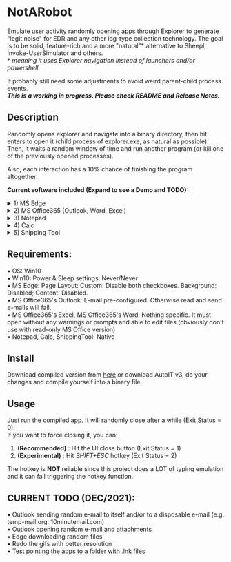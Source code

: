 # NotARobot
Emulate user activity randomly opening apps through Explorer to generate "legit noise" for EDR and any other log-type collection technology.
The goal is to be solid, feature-rich and a more "natural"* alternative to Sheepl, Invoke-UserSimulator and others.\
\* _meaning it uses Explorer navigation instead of launchers and/or powershell._

It probably still need some adjustments to avoid weird parent-child process events.\
_**This is a working in progress. Please check README and Release Notes.**_

## Description
Randomly opens explorer and navigate into a binary directory, then hit enters to open it (child process of explorer.exe, as natural as possible).
Then, it waits a random window of time and run another program (or kill one of the previously opened processes).

Also, each interaction has a 10% chance of finishing the program altogether.

**Current software included (Expand to see a Demo and TODO):**
<details>
  <summary>1) MS Edge</summary>

![Edge Demo](https://github.com/0xleone/NotARobot/blob/main/gifs/Edge.gif)
 
</details>
<details>
  <summary>2) MS Office365 (Outlook, Word, Excel)</summary>
  
![Edge Word](https://github.com/0xleone/NotARobot/blob/main/gifs/Word.gif)
 
</details>
<details>
  <summary>3) Notepad</summary>

![Notepad Demo](https://github.com/0xleone/NotARobot/blob/main/gifs/Notepad.gif)
 
</details>
<details>
  <summary>4) Calc</summary>

![Calc Demo](https://github.com/0xleone/NotARobot/blob/main/gifs/Calc.gif)

</details>
<details>
  <summary>5) Snipping Tool</summary>

TODO: DEMO GIF

</details>

## Requirements:
• OS: Win10\
• Win10: Power & Sleep settings: Never/Never\
• MS Edge: Page Layout: Custom: Disable both checkboxes. Background: Disabled; Content: Disabled.\
• MS Office365's Outlook: E-mail pre-configured. Otherwise read and send e-mails will fail.\
• MS Office365's Excel, MS Office365's Word: Nothing specific. It must open without any warnings or prompts and able to edit files (obviously don't use with read-only MS Office version)\
• Notepad, Calc, SnippingTool: Native

## Install
Download compiled version from [here](https://github.com/0xleone/NotARobot/releases) or download AutoIT v3, do your changes and compile yourself into a binary file.

## Usage
Just run the compiled app. It will randomly close after a while (Exit Status = 0).\
If you want to force closing it, you can:
1) **(Recommended)** : Hit the UI close button (Exit Status = 1)
2) **(Experimental)** : Hit *SHIFT+ESC* hotkey (Exit Status = 2)

The hotkey is **NOT** reliable since this project does a LOT of typing emulation and it can fail triggering the hotkey function.

## CURRENT TODO (DEC/2021):
• Outlook sending random e-mail to itself and/or to a disposable e-mail (e.g. temp-mail.org, 10minutemail.com)\
• Outlook opening random e-mail and attachments\
• Edge downloading random files\
• Redo the gifs with better resolution\
• Test pointing the apps to a folder with .lnk files
